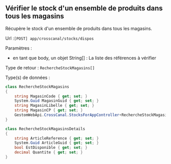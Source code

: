## <span id='stockenmagasin'>Vérifier le stock d'un ensemble de produits dans tous les magasins</span>

Récupère le stock d'un ensemble de produits dans tous les magasins.

Url :`[POST] app/crosscanal/stocks/dispos`

Paramètres : 

- en tant que body, un objet String[] : La liste des références à vérifier

Type de retour : `RechercheStockMagasins[]`

Type(s) de données :

```csharp
class RechercheStockMagasins
{
	string MagasinCode { get; set; }
	System.Guid MagasinGuid { get; set; }
	string MagasinLibelle { get; set; }
	string MagasinCP { get; set; }
	GestomWebApi.CrossCanal.StocksForAppController+RechercheStockMagasinsDetails[] Produits { get; set; }
}

class RechercheStockMagasinsDetails
{
	string ArticleReference { get; set; }
	System.Guid ArticleGuid { get; set; }
	bool EstDisponible { get; set; }
	decimal Quantite { get; set; }
}

```
